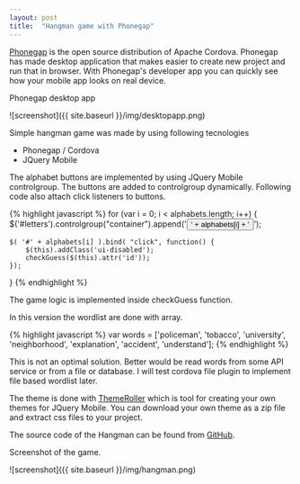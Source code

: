 ```yaml
---
layout: post
title:  "Hangman game with Phonegap"
---
```

[Phonegap](http://http://phonegap.com/products/) is the open source distribution of Apache Cordova. Phonegap has made desktop application that makes easier to create new project and run that in browser. With Phonegap's developer app you can quickly see how your mobile app looks on real device.

Phonegap desktop app

![screenshot]({{ site.baseurl }}/img/desktopapp.png)

Simple hangman game was made by using following tecnologies


- Phonegap / Cordova
- JQuery Mobile

The alphabet buttons are implemented by using JQuery Mobile controlgroup. The buttons are added to controlgroup dynamically. Following code also attach click listeners to buttons.

{% highlight javascript %}
for (var i = 0; i < alphabets.length; i++) {
        $('#letters').controlgroup("container").append('<Button class="ui-btn ui-enabled" id=' + alphabets[i] + '>' + alphabets[i] + '</Button>');

    $( '#' + alphabets[i] ).bind( "click", function() {
        $(this).addClass('ui-disabled');             
        checkGuess($(this).attr('id'));
    });            
}
{% endhighlight %}

The game logic is implemented inside checkGuess function.

In this version the wordlist are done with array. 

{% highlight javascript %}
var words = ['policeman', 'tobacco', 'university', 'neighborhood', 'explanation', 'accident', 'understand']; 
{% endhighlight %}

This is not an optimal solution. Better would be read words from some API service or from a file or database. I will test cordova file plugin to implement file based wordlist later.

The theme is done with [ThemeRoller](https://themeroller.jquerymobile.com/) which is tool for creating your own themes for JQuery Mobile. You can download your own theme as a zip file and extract css files to your project.

The source code of the Hangman can be found from [GitHub](https://github.com/juhahinkula/HangMan.git).

Screenshot of the game.

![screenshot]({{ site.baseurl }}/img/hangman.png)




